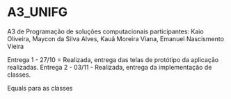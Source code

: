 # A3_UNIFG
A3 de Programação de soluções computacionais
participantes: Kaio Oliveira, Maycon da Silva Alves, Kauã Moreira Viana, Emanuel Nascismento Vieira


Entrega 1 -  27/10 = Realizada, entrega das telas de protótipo da aplicação realizadas.
Entrega 2 -  03/11 - Realizada, entrega da implementação de classes.


Equals para as classes
